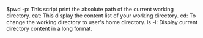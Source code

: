 $pwd -p: This script print the absolute path of the current working directory.
cat: This display the content list of your working directory.
cd: To change the working directory to user's home directory.
ls -l: Display current directory content in a long format.
